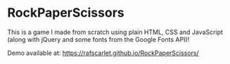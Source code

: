 # RockPaperScissors

This is a game I made from scratch using plain HTML, CSS and JavaScript (along with jQuery and some fonts from the Google Fonts API)!

Demo available at: https://rafscarlet.github.io/RockPaperScissors/
